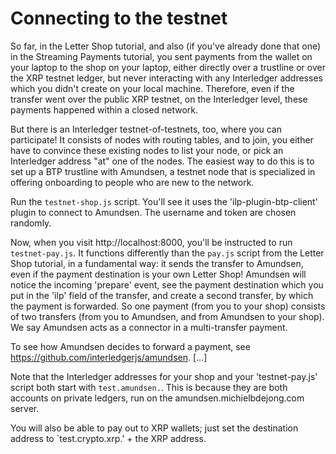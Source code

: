 # Connecting to the testnet

So far, in the Letter Shop tutorial, and also (if you've already done that one) in the Streaming Payments tutorial,
you sent payments from the wallet on your laptop to the shop on your laptop, either directly over a trustline or over the XRP testnet ledger,
but never interacting with any Interledger addresses which you didn't create on your local machine. Therefore, even if
the transfer went over the public XRP testnet, on the Interledger level, these payments happened within a closed network.

But there is an Interledger testnet-of-testnets, too, where you can participate! It consists of nodes with routing tables,
and to join, you either have to convince these existing nodes to list your node, or pick an Interledger address "at" one
of the nodes. The easiest way to do this is to set up a BTP trustline with Amundsen, a testnet node that is specialized
in offering onboarding to people who are new to the network.

Run the `testnet-shop.js` script. You'll see it uses the 'ilp-plugin-btp-client' plugin to connect to Amundsen. The
username and token are chosen randomly.

Now, when you visit http://localhost:8000, you'll be instructed to run `testnet-pay.js`. It functions differently than
the `pay.js` script from the Letter Shop tutorial, in a fundamental way: it sends the transfer to Amundsen, even
if the payment destination is your own Letter Shop! Amundsen will notice the incoming 'prepare' event, see the payment
destination which you put in the 'ilp' field of the transfer, and create a second transfer, by which the payment is
forwarded. So one payment (from you to your shop) consists of two transfers (from you to Amundsen, and from Amundsen to
your shop). We say Amundsen acts as a connector in a multi-transfer payment.

To see how Amundsen decides to forward a payment, see https://github.com/interledgerjs/amundsen. [...]

Note that the Interledger addresses for your shop and your 'testnet-pay.js' script both start with `test.amundsen.`.
This is because they are both accounts on private ledgers, run on the amundsen.michielbdejong.com server.

You will also be able to pay out to XRP wallets; just set the destination address to `test.crypto.xrp.' + the XRP address.
